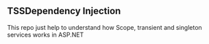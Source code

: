 ## TSSDependency Injection

This repo just help to understand how Scope, transient and singleton services works in ASP.NET
